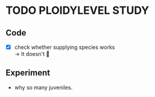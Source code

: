 # TODO PLOIDYLEVEL STUDY

## Code

-[x] check whether supplying species works  
    -> It doesn't 🥲

## Experiment

- why so many juveniles.

